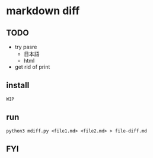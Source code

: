 # markdown diff

## TODO
* try pasre
	* 日本語
	* html
* get rid of print

## install
```
WIP
```

## run
```
python3 mdiff.py <file1.md> <file2.md> > file-diff.md
```

## FYI

